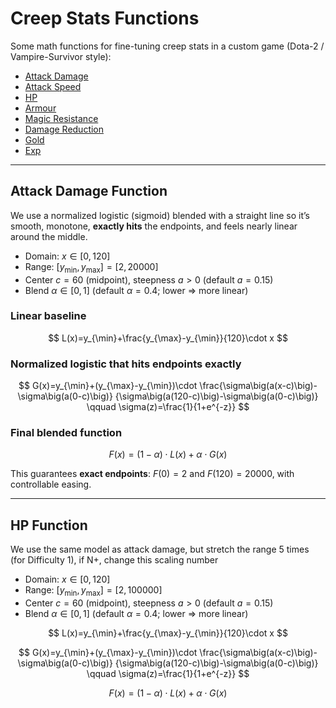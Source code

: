 # Creep Stats Functions

Some math functions for fine-tuning creep stats in a custom game (Dota-2 / Vampire-Survivor style):

- [Attack Damage](#attack-damage-function)
- [Attack Speed](#attack-speed-function)
- [HP](#hp-function)
- [Armour](#armour-function)
- [Magic Resistance](#magic-resistance-function)
- [Damage Reduction](#damage-reduction-function)
- [Gold](#creep-kill-gold-function)
- [Exp](#creep-kill-exp-function)

---

## Attack Damage Function

We use a normalized logistic (sigmoid) blended with a straight line so it’s smooth, monotone,
**exactly hits** the endpoints, and feels nearly linear around the middle.

- Domain: $x\in[0,120]$  
- Range: $[y_{\min},y_{\max}] = [2,20000]$  
- Center $c=60$ (midpoint), steepness $a>0$ (default $a=0.15$)  
- Blend $\alpha\in[0,1]$ (default $\alpha=0.4$; lower $\Rightarrow$ more linear)

### Linear baseline
$$
L(x)=y_{\min}+\frac{y_{\max}-y_{\min}}{120}\cdot x
$$

### Normalized logistic that hits endpoints exactly
$$
G(x)=y_{\min}+(y_{\max}-y_{\min})\cdot
\frac{\sigma\big(a(x-c)\big)-\sigma\big(a(0-c)\big)}
{\sigma\big(a(120-c)\big)-\sigma\big(a(0-c)\big)}
\qquad \sigma(z)=\frac{1}{1+e^{-z}}
$$

### Final blended function
$$
F(x)=(1-\alpha)\cdot L(x)+\alpha\cdot G(x)
$$

This guarantees **exact endpoints**: $F(0)=2$ and $F(120)=20000$, with controllable easing.

---

## HP Function

We use the same model as attack damage, but stretch the range 5 times (for Difficulty 1), if N+, change this scaling number

- Domain: $x\in[0,120]$  
- Range: $[y_{\min},y_{\max}] = [2,100000]$  
- Center $c=60$ (midpoint), steepness $a>0$ (default $a=0.15$)  
- Blend $\alpha\in[0,1]$ (default $\alpha=0.4$; lower $\Rightarrow$ more linear)

$$
L(x)=y_{\min}+\frac{y_{\max}-y_{\min}}{120}\cdot x
$$

$$
G(x)=y_{\min}+(y_{\max}-y_{\min})\cdot
\frac{\sigma\big(a(x-c)\big)-\sigma\big(a(0-c)\big)}
{\sigma\big(a(120-c)\big)-\sigma\big(a(0-c)\big)}
\qquad \sigma(z)=\frac{1}{1+e^{-z}}
$$

$$
F(x)=(1-\alpha)\cdot L(x)+\alpha\cdot G(x)
$$
